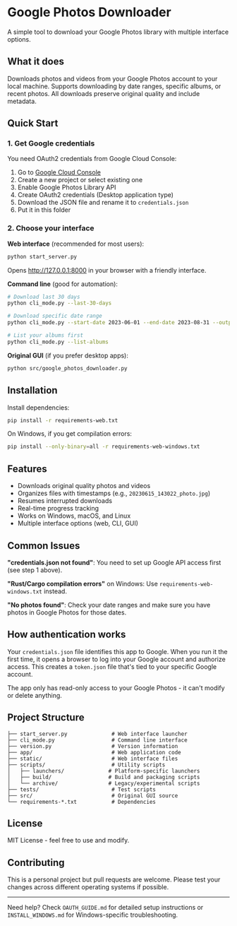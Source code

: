 # Google Photos Downloader

A simple tool to download your Google Photos library with multiple interface options.

## What it does

Downloads photos and videos from your Google Photos account to your local machine. Supports downloading by date ranges, specific albums, or recent photos. All downloads preserve original quality and include metadata.

## Quick Start

### 1. Get Google credentials

You need OAuth2 credentials from Google Cloud Console:
1. Go to [Google Cloud Console](https://console.cloud.google.com/)
2. Create a new project or select existing one
3. Enable Google Photos Library API
4. Create OAuth2 credentials (Desktop application type)
5. Download the JSON file and rename it to `credentials.json`
6. Put it in this folder

### 2. Choose your interface

**Web interface** (recommended for most users):
```bash
python start_server.py
```
Opens http://127.0.0.1:8000 in your browser with a friendly interface.

**Command line** (good for automation):
```bash
# Download last 30 days
python cli_mode.py --last-30-days

# Download specific date range
python cli_mode.py --start-date 2023-06-01 --end-date 2023-08-31 --output "Summer 2023"

# List your albums first
python cli_mode.py --list-albums
```

**Original GUI** (if you prefer desktop apps):
```bash
python src/google_photos_downloader.py
```

## Installation

Install dependencies:
```bash
pip install -r requirements-web.txt
```

On Windows, if you get compilation errors:
```bash
pip install --only-binary=all -r requirements-web-windows.txt
```

## Features

- Downloads original quality photos and videos
- Organizes files with timestamps (e.g., `20230615_143022_photo.jpg`)
- Resumes interrupted downloads
- Real-time progress tracking
- Works on Windows, macOS, and Linux
- Multiple interface options (web, CLI, GUI)

## Common Issues

**"credentials.json not found"**: You need to set up Google API access first (see step 1 above).

**"Rust/Cargo compilation errors"** on Windows: Use `requirements-web-windows.txt` instead.

**"No photos found"**: Check your date ranges and make sure you have photos in Google Photos for those dates.

## How authentication works

Your `credentials.json` file identifies this app to Google. When you run it the first time, it opens a browser to log into your Google account and authorize access. This creates a `token.json` file that's tied to your specific Google account.

The app only has read-only access to your Google Photos - it can't modify or delete anything.

## Project Structure

```
├── start_server.py              # Web interface launcher
├── cli_mode.py                  # Command line interface  
├── version.py                   # Version information
├── app/                         # Web application code
├── static/                      # Web interface files
├── scripts/                     # Utility scripts
│   ├── launchers/              # Platform-specific launchers
│   ├── build/                  # Build and packaging scripts
│   └── archive/                # Legacy/experimental scripts
├── tests/                       # Test scripts
├── src/                         # Original GUI source
└── requirements-*.txt           # Dependencies
```

## License

MIT License - feel free to use and modify.

## Contributing

This is a personal project but pull requests are welcome. Please test your changes across different operating systems if possible.

---

Need help? Check `OAUTH_GUIDE.md` for detailed setup instructions or `INSTALL_WINDOWS.md` for Windows-specific troubleshooting.